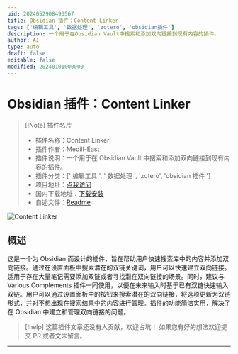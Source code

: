 ```yaml
---
uid: 2024052908493567
title: Obsidian 插件：Content Linker
tags: ['编辑工具', '数据处理', 'zotero', 'obsidian插件']
description: 一个用于在Obsidian Vault中搜索和添加双向链接到现有内容的插件。
author: AI
type: auto
draft: false
editable: false
modified: 20240101000000
---
```


# Obsidian 插件：Content Linker

> [!Note] 插件名片
> - 插件名称：Content Linker
> - 插件作者：Medill-East
> - 插件说明：一个用于在 Obsidian Vault 中搜索和添加双向链接到现有内容的插件。
> - 插件分类：[' 编辑工具 ', ' 数据处理 ', 'zotero', 'obsidian 插件 ']
> - 项目地址：[点我访问](https://github.com/Medill-East/obsidian-content-linker)
> - 国内下载地址：[下载安装](https://pkmer.cn/products/plugin/pluginMarket/?content-linker)
> - 自述文件：[Readme](https://ghproxy.net/https://raw.githubusercontent.com/Medill-East/obsidian-content-linker/master/README.md)

![Content Linker](https://cdn.pkmer.cn/covers/content-linker.png!pkmer)

## 概述

这是一个为 Obsidian 而设计的插件，旨在帮助用户快速搜索库中的内容并添加双向链接。通过在设置面板中搜索潜在的双链关键词，用户可以快速建立双向链接。适用于存在大量笔记需要添加双链或者寻找潜在双向链接的场景。同时，建议与 Various Complements 插件一同使用，以便在未来输入时基于已有双链快速输入双链。用户可以通过设置面板中的按钮来搜索潜在的双向链接，将选项更新为双链形式，并对不想出现在搜索结果中的内容进行管理。插件的功能简洁实用，解决了在 Obsidian 中建立和管理双向链接的问题。

> [!help]
> 这篇插件文章还没有人贡献，欢迎占坑！
> 如果您有好的想法欢迎提交 PR 或者文末留言。

---




